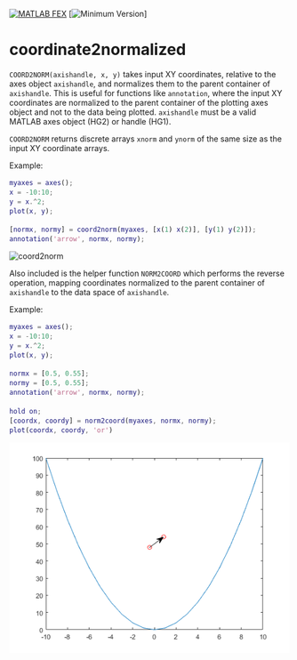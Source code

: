 [![MATLAB FEX](https://img.shields.io/badge/MATLAB-File%20Exchange-brightgreen.svg)](http://www.mathworks.com/matlabcentral/fileexchange/54254-coord2norm) [![Minimum Version](https://img.shields.io/badge/Requires-R2007a%20%28v7.4%29-orange.svg)]

# coordinate2normalized

`COORD2NORM(axishandle, x, y)` takes input XY coordinates, relative to the axes object `axishandle`, and normalizes them to the parent container of `axishandle`. This is useful for functions like `annotation`, where the input XY coordinates are normalized to the parent container of the plotting axes object and not to the data being plotted. `axishandle` must be a valid MATLAB axes object (HG2) or handle (HG1).

`COORD2NORM` returns discrete arrays `xnorm` and `ynorm` of the same size as the input XY coordinate arrays.

Example:

```matlab
myaxes = axes();
x = -10:10;
y = x.^2;
plot(x, y);

[normx, normy] = coord2norm(myaxes, [x(1) x(2)], [y(1) y(2)]);
annotation('arrow', normx, normy);
````

![coord2norm](https://github.com/sco1/sco1.github.io/blob/master/coordinate2normalized/coord2norm.png)

Also included is the helper function `NORM2COORD` which performs the reverse operation, mapping coordinates normalized to the parent container of `axishandle` to the data space of `axishandle`.

Example:

```matlab
myaxes = axes();
x = -10:10;
y = x.^2;
plot(x, y);

normx = [0.5, 0.55];
normy = [0.5, 0.55];
annotation('arrow', normx, normy);

hold on;
[coordx, coordy] = norm2coord(myaxes, normx, normy);
plot(coordx, coordy, 'or')
```

![norm2coord](https://github.com/sco1/sco1.github.io/blob/master/coordinate2normalized/norm2coord.png)
